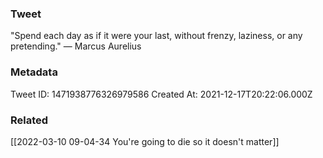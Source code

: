 ### Tweet
"Spend each day as if it were your last, without frenzy, laziness, or any pretending." — Marcus Aurelius

### Metadata
Tweet ID: 1471938776326979586
Created At: 2021-12-17T20:22:06.000Z

### Related
[[2022-03-10 09-04-34 You're going to die so it doesn't matter]]

